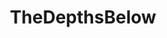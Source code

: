 ---
title: TheDepthsBelow
crosslinks:
- livven
- WTF
- natureismetal
- NatureIsFuckingLit
- sharks
- pics
- HeavySeas
- autotldr
- TheDerpsBelow
- interestingasfuck
- gifs
- vegan
- funny
- Serendipity
- news
- freediving
- KarmaCourt
- SCP
- TsundereSharks
- ComedyCemetery
---